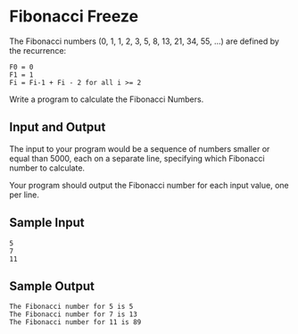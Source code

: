 Fibonacci Freeze 
================

The Fibonacci numbers (0, 1, 1, 2, 3, 5, 8, 13, 21, 34, 55, ...) are defined by the recurrence:
	
	F0 = 0
	F1 = 1
	Fi = Fi-1 + Fi - 2 for all i >= 2

Write a program to calculate the Fibonacci Numbers.

Input and Output
----------------

The input to your program would be a sequence of numbers smaller or equal than 5000, each on a separate line, specifying which Fibonacci number to calculate.

Your program should output the Fibonacci number for each input value, one per line.

Sample Input
------------
	5
	7
	11

Sample Output
-------------

	The Fibonacci number for 5 is 5
	The Fibonacci number for 7 is 13
	The Fibonacci number for 11 is 89